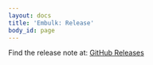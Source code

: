 ```yaml
---
layout: docs
title: 'Embulk: Release'
body_id: page
---
```

Find the release note at: [GitHub Releases](https://github.com/embulk/embulk/releases/v0.6.3)
